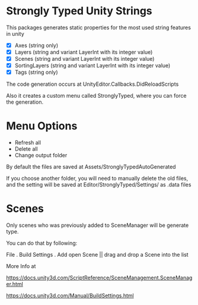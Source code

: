 # Strongly Typed Unity Strings

This packages generates static properties for the most used string features in unity

- [x] Axes (string only)
- [x] Layers (string and variant LayerInt with its integer value)
- [x] Scenes (string and variant LayerInt with its integer value)
- [x] SortingLayers (string and variant LayerInt with its integer value)
- [x] Tags (string only)

The code generation occurs at UnityEditor.Callbacks.DidReloadScripts

Also it creates a custom menu called StronglyTyped, where you can force the generation.

# Menu Options

- Refresh all
- Delete all
- Change output folder

By default the files are saved at Assets/StronglyTypedAutoGenerated

If you choose another folder, you will need to manually delete the old files, and the setting will be saved at Editor/StronglyTyped/Settings/ as .data files

# Scenes

Only scenes who was previously added to SceneManager will be generate type.

You can do that by following:

File . Build Settings . Add open Scene || drag and drop a Scene into the list

More Info at

https://docs.unity3d.com/ScriptReference/SceneManagement.SceneManager.html

https://docs.unity3d.com/Manual/BuildSettings.html
